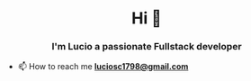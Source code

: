 <h1 align="center">Hi 👋</h1>
<h3 align="center">I'm Lucio a passionate Fullstack developer</h3>

- 📫 How to reach me **luciosc1798@gmail.com**





